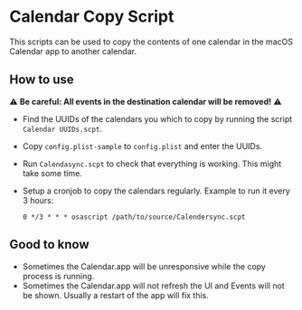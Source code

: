 # Calendar Copy Script

This scripts can be used to copy the contents of one calendar in the macOS Calendar app to another calendar.

## How to use

:warning: **Be careful: All events in the  destination calendar will be removed!** :warning:

* Find the UUIDs of the calendars you which to copy by running the script `Calendar UUIDs.scpt`.
* Copy `config.plist-sample` to `config.plist` and enter the UUIDs.
* Run `Calendasync.scpt` to check that everything is working. This might take some time.
* Setup a cronjob to copy the calendars regularly. Example to run it every 3 hours:

      0 */3 * * * osascript /path/to/source/Calendersync.scpt

## Good to know

* Sometimes the Calendar.app will be unresponsive while the copy process is running.
* Sometimes the Calendar.app will not refresh the UI and Events will not be shown. Usually a restart of the app will fix this.

